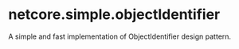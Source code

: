 # netcore.simple.objectIdentifier
A simple and fast implementation of ObjectIdentifier design pattern. 

